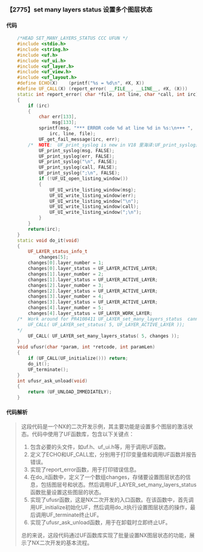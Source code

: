 ### 【2775】set many layers status 设置多个图层状态

#### 代码

```cpp
    /*HEAD SET_MANY_LAYERS_STATUS CCC UFUN */  
    #include <stdio.h>  
    #include <string.h>  
    #include <uf.h>  
    #include <uf_ui.h>  
    #include <uf_layer.h>  
    #include <uf_view.h>  
    #include <uf_layout.h>  
    #define ECHO(X)    (printf("%s = %d\n", #X, X))  
    #define UF_CALL(X) (report_error( __FILE__, __LINE__, #X, (X)))  
    static int report_error( char *file, int line, char *call, int irc)  
    {  
        if (irc)  
        {  
            char err[133],  
                 msg[133];  
            sprintf(msg, "*** ERROR code %d at line %d in %s:\n+++ ",  
                irc, line, file);  
            UF_get_fail_message(irc, err);  
        /*  NOTE:  UF_print_syslog is new in V18 里海译:UF_print_syslog是V18版本中新增的函数，用于打印系统日志信息。 */  
            UF_print_syslog(msg, FALSE);  
            UF_print_syslog(err, FALSE);  
            UF_print_syslog("\n", FALSE);  
            UF_print_syslog(call, FALSE);  
            UF_print_syslog(";\n", FALSE);  
            if (!UF_UI_open_listing_window())  
            {  
                UF_UI_write_listing_window(msg);  
                UF_UI_write_listing_window(err);  
                UF_UI_write_listing_window("\n");  
                UF_UI_write_listing_window(call);  
                UF_UI_write_listing_window(";\n");  
            }  
        }  
        return(irc);  
    }  
    static void do_it(void)  
    {  
        UF_LAYER_status_info_t  
            changes[5];  
        changes[0].layer_number = 1;  
        changes[0].layer_status = UF_LAYER_ACTIVE_LAYER;  
        changes[1].layer_number = 2;  
        changes[1].layer_status = UF_LAYER_ACTIVE_LAYER;  
        changes[2].layer_number = 3;  
        changes[2].layer_status = UF_LAYER_ACTIVE_LAYER;  
        changes[3].layer_number = 4;  
        changes[3].layer_status = UF_LAYER_ACTIVE_LAYER;  
        changes[4].layer_number = 5;  
        changes[4].layer_status = UF_LAYER_WORK_LAYER;  
    /*  Work around for PR4108411 UF_LAYER_set_many_layers_status  cannot set the work layer to a layer which is currently inactive.   
        UF_CALL( UF_LAYER_set_status( 5, UF_LAYER_ACTIVE_LAYER ));  
    */  
        UF_CALL( UF_LAYER_set_many_layers_status( 5, changes ));  
    }  
    void ufusr(char *param, int *retcode, int paramLen)  
    {  
        if (UF_CALL(UF_initialize())) return;  
        do_it();  
        UF_terminate();  
    }  
    int ufusr_ask_unload(void)  
    {  
        return (UF_UNLOAD_IMMEDIATELY);  
    }

```

#### 代码解析

> 这段代码是一个NX的二次开发示例，其主要功能是设置多个图层的激活状态。代码中使用了UF函数库，包含以下关键点：
>
> 1. 包含必要的头文件，如uf.h、uf_ui.h等，用于调用UF函数。
> 2. 定义了ECHO和UF_CALL宏，分别用于打印变量值和调用UF函数并报告错误。
> 3. 实现了report_error函数，用于打印错误信息。
> 4. 在do_it函数中，定义了一个数组changes，存储要设置图层状态的信息，包括图层号和状态。然后调用UF_LAYER_set_many_layers_status函数批量设置这些图层的状态。
> 5. 实现了ufusr函数，这是NX二次开发的入口函数。在该函数中，首先调用UF_initialize初始化UF，然后调用do_it执行设置图层状态的操作，最后调用UF_terminate终止UF。
> 6. 实现了ufusr_ask_unload函数，用于在卸载时立即终止UF。
>
> 总的来说，这段代码通过UF函数库实现了批量设置NX图层状态的功能，展示了NX二次开发的基本流程。
>
